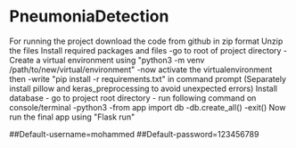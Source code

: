 # PneumoniaDetection
For running the project download the code from github in zip format
Unzip the files
Install required packages and files
    -go to root of project directory
    -Create a virtual environment using "python3 -m venv /path/to/new/virtual/environment"
    -now activate the virtualenvironment then
    -write "pip install -r requirements.txt" in command prompt (Separately install pillow and keras_preprocessing to avoid unexpected errors)
Install database
    - go to project root directory
    - run following command on console/terminal
        -python3
        -from app import db
        -db.create_all()
        -exit()
Now run the final app using "Flask run"


##Default-username=mohammed
##Default-password=123456789

